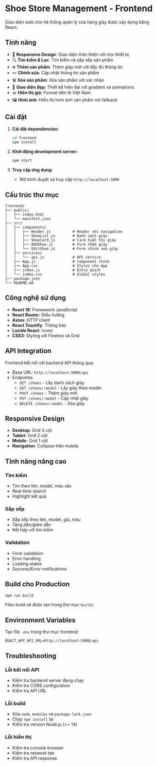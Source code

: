 # Shoe Store Management - Frontend

Giao diện web cho hệ thống quản lý cửa hàng giày được xây dựng bằng React.

## Tính năng

- 📱 **Responsive Design**: Giao diện thân thiện với mọi thiết bị
- 🔍 **Tìm kiếm & Lọc**: Tìm kiếm và sắp xếp sản phẩm
- ➕ **Thêm sản phẩm**: Thêm giày mới với đầy đủ thông tin
- ✏️ **Chỉnh sửa**: Cập nhật thông tin sản phẩm
- 🗑️ **Xóa sản phẩm**: Xóa sản phẩm với xác nhận
- 🎨 **Giao diện đẹp**: Thiết kế hiện đại với gradient và animations
- 📊 **Hiển thị giá**: Format tiền tệ Việt Nam
- 🖼️ **Hình ảnh**: Hiển thị hình ảnh sản phẩm với fallback

## Cài đặt

1. **Cài đặt dependencies:**
   ```bash
   cd frontend
   npm install
   ```

2. **Khởi động development server:**
   ```bash
   npm start
   ```

3. **Truy cập ứng dụng:**
   - Mở trình duyệt và truy cập `http://localhost:3000`

## Cấu trúc thư mục

```
frontend/
├── public/
│   ├── index.html
│   └── manifest.json
├── src/
│   ├── components/
│   │   ├── Header.js          # Header với navigation
│   │   ├── ShoeList.js        # Danh sách giày
│   │   ├── ShoeCard.js        # Card hiển thị giày
│   │   ├── AddShoe.js         # Form thêm giày
│   │   └── EditShoe.js        # Form chỉnh sửa giày
│   ├── services/
│   │   └── api.js             # API service
│   ├── App.js                 # Component chính
│   ├── App.css                # Styles cho App
│   ├── index.js               # Entry point
│   └── index.css              # Global styles
├── package.json
└── README.md
```

## Công nghệ sử dụng

- **React 18**: Framework JavaScript
- **React Router**: Điều hướng
- **Axios**: HTTP client
- **React Toastify**: Thông báo
- **Lucide React**: Icons
- **CSS3**: Styling với Flexbox và Grid

## API Integration

Frontend kết nối với backend API thông qua:
- Base URL: `http://localhost:5000/api`
- Endpoints:
  - `GET /shoes` - Lấy danh sách giày
  - `GET /shoes/:model` - Lấy giày theo model
  - `POST /shoes` - Thêm giày mới
  - `PUT /shoes/:model` - Cập nhật giày
  - `DELETE /shoes/:model` - Xóa giày

## Responsive Design

- **Desktop**: Grid 3 cột
- **Tablet**: Grid 2 cột
- **Mobile**: Grid 1 cột
- **Navigation**: Collapse trên mobile

## Tính năng nâng cao

### Tìm kiếm
- Tìm theo tên, model, màu sắc
- Real-time search
- Highlight kết quả

### Sắp xếp
- Sắp xếp theo tên, model, giá, màu
- Tăng dần/giảm dần
- Kết hợp với tìm kiếm

### Validation
- Form validation
- Error handling
- Loading states
- Success/Error notifications

## Build cho Production

```bash
npm run build
```

Files build sẽ được tạo trong thư mục `build/`.

## Environment Variables

Tạo file `.env` trong thư mục frontend:

```env
REACT_APP_API_URL=http://localhost:5000/api
```

## Troubleshooting

### Lỗi kết nối API
- Kiểm tra backend server đang chạy
- Kiểm tra CORS configuration
- Kiểm tra API URL

### Lỗi build
- Xóa `node_modules` và `package-lock.json`
- Chạy `npm install` lại
- Kiểm tra version Node.js (>= 14)

### Lỗi hiển thị
- Kiểm tra console browser
- Kiểm tra network tab
- Kiểm tra API response
